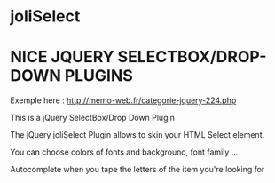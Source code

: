 joliSelect
==========

NICE JQUERY SELECTBOX/DROP-DOWN PLUGINS
=========

Exemple here : http://memo-web.fr/categorie-jquery-224.php

This is a jQuery SelectBox/Drop Down Plugin

The jQuery joliSelect Plugin allows to skin your HTML Select element.

You can choose colors of fonts and background, font family ...

Autocomplete when you tape the letters of the item you're looking for 

